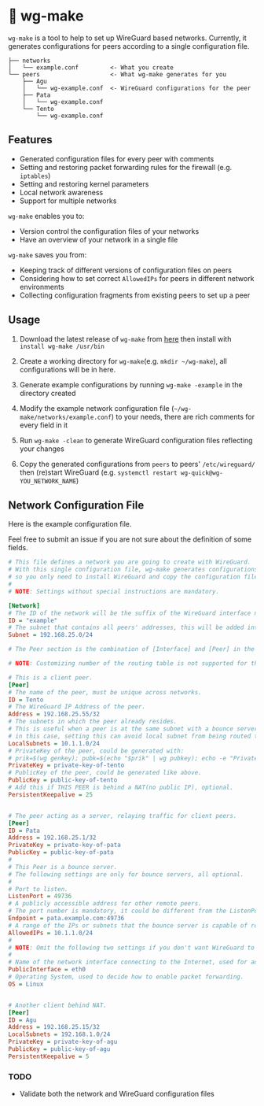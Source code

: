 # :pushpin: wg-make

`wg-make` is a tool to help to set up WireGuard based networks. Currently, it generates configurations for peers according to a single configuration file.

```
├── networks
│   └── example.conf         <- What you create
└── peers                    <- What wg-make generates for you
    ├── Agu
    │   └── wg-example.conf  <- WireGuard configurations for the peer 
    ├── Pata
    │   └── wg-example.conf
    └── Tento
        └── wg-example.conf
```


## Features

- Generated configuration files for every peer with comments
- Setting and restoring packet forwarding rules for the firewall (e.g. `iptables`)
- Setting and restoring kernel parameters
- Local network awareness
- Support for multiple networks

`wg-make` enables you to:

- Version control the configuration files of your networks
- Have an overview of your network in a single file


`wg-make` saves you from:

- Keeping track of different versions of configuration files on peers
- Considering how to set correct `AllowedIPs` for peers in different network environments
- Collecting configuration fragments from existing peers to set up a peer


## Usage

1. Download the latest release of `wg-make` from [here](https://github.com/tevino/wg-make/releases) then install with `install wg-make /usr/bin`

2. Create a working directory for `wg-make`(e.g. `mkdir ~/wg-make`), all configurations will be in here.

3. Generate example configurations by running `wg-make -example` in the directory created

4. Modify the example network configuration file (`~/wg-make/networks/example.conf`) to your needs, there are rich comments for every field in it

5. Run `wg-make -clean` to generate WireGuard configuration files reflecting your changes

6. Copy the generated configurations from `peers` to peers' `/etc/wireguard/` then (re)start WireGuard (e.g. `systemctl restart wg-quick@wg-YOU_NETWORK_NAME`)


## Network Configuration File

Here is the example configuration file.

Feel free to submit an issue if you are not sure about the definition of some fields.

```ini
# This file defines a network you are going to create with WireGuard.
# With this single configuration file, wg-make generates configurations for all peers
# so you only need to install WireGuard and copy the configuration file(s) to the peer and everything just works.
#
# NOTE: Settings without special instructions are mandatory.

[Network]
# The ID of the network will be the suffix of the WireGuard interface name.
ID = "example"
# The subnet that contains all peers' addresses, this will be added into AllowedIPs for bounce servers.
Subnet = 192.168.25.0/24

# The Peer section is the combination of [Interface] and [Peer] in the WireGuard configuration file plus some extended settings.

# NOTE: Customizing number of the routing table is not supported for the moment.

# This is a client peer.
[Peer]
# The name of the peer, must be unique across networks.
ID = Tento
# The WireGuard IP Address of the peer.
Address = 192.168.25.55/32
# The subnets in which the peer already resides.
# This is useful when a peer is at the same subnet with a bounce server who's relaying the traffic(See AllowedIPs for a bounce server) to the subnet,
# in this case, setting this can avoid local subnet from being routed to the WireGuard interface, optional.
LocalSubnets = 10.1.1.0/24
# PrivateKey of the peer, could be generated with:
# prik=$(wg genkey); pubk=$(echo "$prik" | wg pubkey); echo -e "PrivateKey = $prik\nPublicKey = $pubk"
PrivateKey = private-key-of-tento
# PublicKey of the peer, could be generated like above.
PublicKey = public-key-of-tento
# Add this if THIS PEER is behind a NAT(no public IP), optional.
PersistentKeepalive = 25


# The peer acting as a server, relaying traffic for client peers.
[Peer]
ID = Pata
Address = 192.168.25.1/32
PrivateKey = private-key-of-pata
PublicKey = public-key-of-pata
#
# This Peer is a bounce server.
# The following settings are only for bounce servers, all optional.
#
# Port to listen.
ListenPort = 49736
# A publicly accessible address for other remote peers.
# The port number is mandatory, it could be different from the ListenPort.
Endpoint = pata.example.com:49736
# A range of the IPs or subnets that the bounce server is capable of routing traffic for.
AllowedIPs = 10.1.1.0/24
#
# NOTE: Omit the following two settings if you don't want WireGuard to change packet forwarding rules. (e.g. sysctl and iptables)
#
# Name of the network interface connecting to the Internet, used for adding packet forwarding rules.
PublicInterface = eth0
# Operating System, used to decide how to enable packet forwarding.
OS = Linux


# Another client behind NAT.
[Peer]
ID = Agu
Address = 192.168.25.15/32
LocalSubnets = 192.168.1.0/24
PrivateKey = private-key-of-agu
PublicKey = public-key-of-agu
PersistentKeepalive = 5
```


### TODO

- Validate both the network and WireGuard configuration files

